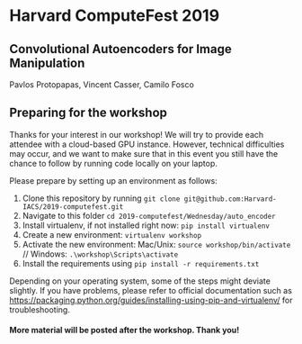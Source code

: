 # Harvard ComputeFest 2019
## Convolutional Autoencoders for Image Manipulation
Pavlos Protopapas, Vincent Casser, Camilo Fosco

## Preparing for the workshop
Thanks for your interest in our workshop! We will try to provide each attendee with a cloud-based GPU instance. However, technical difficulties may occur, and we want to make sure that in this event you still have the chance to follow by running code locally on your laptop.

Please prepare by setting up an environment as follows:

1) Clone this repository by running `git clone git@github.com:Harvard-IACS/2019-computefest.git`
2) Navigate to this folder `cd 2019-computefest/Wednesday/auto_encoder`
3) Install virtualenv, if not installed right now: `pip install virtualenv`
4) Create a new environment: `virtualenv workshop`
5) Activate the new environment: Mac/Unix: `source workshop/bin/activate` // Windows: `.\workshop\Scripts\activate`
6) Install the requirements using `pip install -r requirements.txt`

Depending on your operating system, some of the steps might deviate slightly. If you have problems, please refer to official documentation such as https://packaging.python.org/guides/installing-using-pip-and-virtualenv/ for troubleshooting.

#### More material will be posted after the workshop. Thank you!

